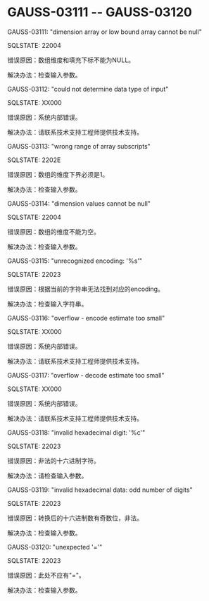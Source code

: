 # GAUSS-03111 -- GAUSS-03120<a name="ZH-CN_TOPIC_0302073388"></a>

GAUSS-03111: "dimension array or low bound array cannot be null"

SQLSTATE: 22004

错误原因：数组维度和填充下标不能为NULL。

解决办法：检查输入参数。

GAUSS-03112: "could not determine data type of input"

SQLSTATE: XX000

错误原因：系统内部错误。

解决办法：请联系技术支持工程师提供技术支持。

GAUSS-03113: "wrong range of array subscripts"

SQLSTATE: 2202E

错误原因：数组的维度下界必须是1。

解决办法：检查输入参数。

GAUSS-03114: "dimension values cannot be null"

SQLSTATE: 22004

错误原因：数组的维度不能为空。

解决办法：检查输入参数。

GAUSS-03115: "unrecognized encoding: '%s'"

SQLSTATE: 22023

错误原因：根据当前的字符串无法找到对应的encoding。

解决办法：检查输入字符串。

GAUSS-03116: "overflow - encode estimate too small"

SQLSTATE: XX000

错误原因：系统内部错误。

解决办法：请联系技术支持工程师提供技术支持。

GAUSS-03117: "overflow - decode estimate too small"

SQLSTATE: XX000

错误原因：系统内部错误。

解决办法：请联系技术支持工程师提供技术支持。

GAUSS-03118: "invalid hexadecimal digit: '%c'"

SQLSTATE: 22023

错误原因：非法的十六进制字符。

解决办法：请检查输入参数。

GAUSS-03119: "invalid hexadecimal data: odd number of digits"

SQLSTATE: 22023

错误原因：转换后的十六进制数有奇数位，非法。

解决办法：检查输入参数。

GAUSS-03120: "unexpected '='"

SQLSTATE: 22023

错误原因：此处不应有"="。

解决办法：检查输入参数。

